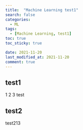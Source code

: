 ```yaml
---
title:  "Machine Learning test1"
search: false
categories: 
  - ML
tags:
  - [Machine Learning, test1]
toc: true
toc_sticky: true

date: 2021-11-20
last_modified_at: 2021-11-20
comment: true
---
```



## test1

1
2
3
test

## test2

test213